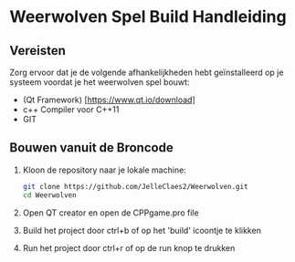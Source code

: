 # Weerwolven Spel Build Handleiding

## Vereisten
Zorg ervoor dat je de volgende afhankelijkheden hebt geïnstalleerd op je systeem voordat je het weerwolven spel bouwt:

- (Qt Framework) [https://www.qt.io/download]
- c++ Compiler voor C++11
- GIT 

## Bouwen vanuit de Broncode

1. Kloon de repository naar je lokale machine:

   ```bash
   git clone https://github.com/JelleClaes2/Weerwolven.git
   cd Weerwolven
   ```
2. Open QT creator en open de CPPgame.pro file
3. Build het project door ctrl+b of op het 'build' icoontje te klikken
4. Run het project door ctrl+r of op de run knop te drukken
